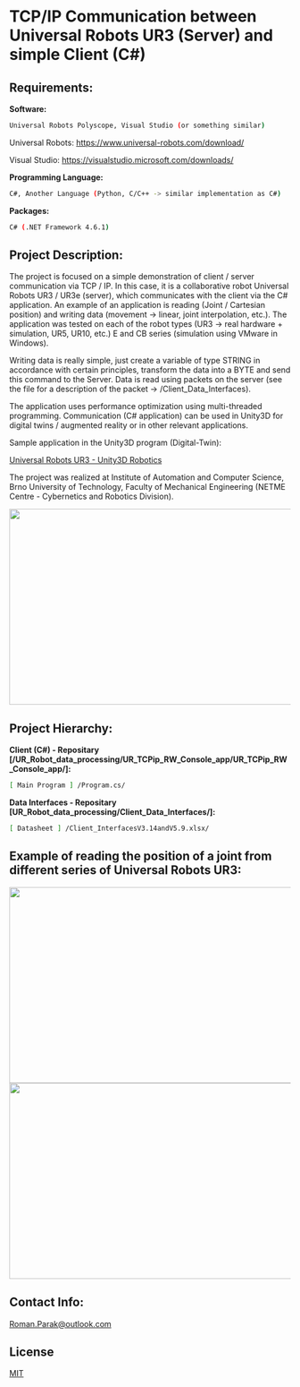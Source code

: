 # TCP/IP Communication between Universal Robots UR3 (Server) and simple Client (C#)

## Requirements:

**Software:**
```bash
Universal Robots Polyscope, Visual Studio (or something similar)
```
Universal Robots: https://www.universal-robots.com/download/

Visual Studio: https://visualstudio.microsoft.com/downloads/

**Programming Language:**
```bash
C#, Another Language (Python, C/C++ -> similar implementation as C#)
```

**Packages:**
```bash
C# (.NET Framework 4.6.1)
```

## Project Description:

The project is focused on a simple demonstration of client / server communication via TCP / IP. In this case, it is a collaborative robot Universal Robots UR3 / UR3e (server), which communicates with the client via the C# application. An example of an application is reading (Joint / Cartesian position) and writing data (movement -> linear, joint interpolation, etc.). The application was tested on each of the robot types (UR3 -> real hardware + simulation, UR5, UR10, etc.) E and CB series (simulation using VMware in Windows).

Writing data is really simple, just create a variable of type STRING in accordance with certain principles, transform the data into a BYTE and send this command to the Server. Data is read using packets on the server (see the file for a description of the packet -> /Client_Data_Interfaces).

The application uses performance optimization using multi-threaded programming. Communication (C# application) can be used in Unity3D for digital twins / augmented reality or in other relevant applications. 

Sample application in the Unity3D program (Digital-Twin):

[Universal Robots UR3 - Unity3D Robotics](https://github.com/rparak/Unity3D_Robotics_UR)

The project was realized at Institute of Automation and Computer Science, Brno University of Technology, Faculty of Mechanical Engineering (NETME Centre - Cybernetics and Robotics Division).

<p align="center">
<img src=https://github.com/rparak/UR_Robot_data_processing/blob/main/images/communication_scheme.png width="650" height="350">
</p>

## Project Hierarchy:

**Client (C#) - Repositary [/UR_Robot_data_processing/UR_TCPip_RW_Console_app/UR_TCPip_RW_Console_app/]:**

```bash
[ Main Program ] /Program.cs/
```

**Data Interfaces - Repositary [UR_Robot_data_processing/Client_Data_Interfaces/]:**

```bash
[ Datasheet ] /Client_InterfacesV3.14andV5.9.xlsx/
```

## Example of reading the position of a joint from different series of Universal Robots UR3:

<p align="center">
<img src=https://github.com/rparak/UR_Robot_data_processing/blob/main/images/cb_1.PNG width="650" height="350">
<img src=https://github.com/rparak/UR_Robot_data_processing/blob/main/images/e_1.PNG width="650" height="350">
</p>

## Contact Info:
Roman.Parak@outlook.com

## License
[MIT](https://choosealicense.com/licenses/mit/)
